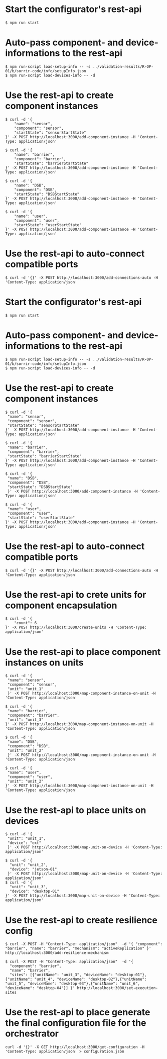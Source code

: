 # Start the configurator's rest-api
```
$ npm run start
```

# Auto-pass component- and device-informations to the rest-api
```
$ npm run-script load-setup-info -- -s ../validation-results/R-OP-01/b/sorrir-code/info/setupInfo.json
$ npm run-script load-devices-info -- -d
```

# Use the rest-api to create component instances

```
$ curl -d '{
    "name": "sensor",
    "component": "sensor",
    "startState": "sensorStartState"
}' -X POST http://localhost:3000/add-component-instance -H 'Content-Type: application/json'

$ curl -d '{
    "name": "barrier",
    "component": "barrier",
    "startState": "barrierStartState"
}' -X POST http://localhost:3000/add-component-instance -H 'Content-Type: application/json'

$ curl -d '{
    "name": "DSB",
    "component": "DSB",
    "startState": "DSBStartState"
}' -X POST http://localhost:3000/add-component-instance -H 'Content-Type: application/json'

$ curl -d '{
    "name": "user",
    "component": "user",
    "startState": "userStartState"
}' -X POST http://localhost:3000/add-component-instance -H 'Content-Type: application/json'
```

# Use the rest-api to auto-connect compatible ports
```
$ curl -d '{}' -X POST http://localhost:3000/add-connections-auto -H 'Content-Type: application/json'
```
# Start the configurator's rest-api
```
$ npm run start
```

# Auto-pass component- and device-informations to the rest-api
```
$ npm run-script load-setup-info -- -s ../validation-results/R-OP-01/b/sorrir-code/info/setupInfo.json
$ npm run-script load-devices-info -- -d
```

# Use the rest-api to create component instances
```
$ curl -d '{
 "name": "sensor",
 "component": "sensor",
 "startState": "sensorStartState"
}' -X POST http://localhost:3000/add-component-instance -H 'Content-Type: application/json'

$ curl -d '{
 "name": "barrier",
 "component": "barrier",
 "startState": "barrierStartState"
}' -X POST http://localhost:3000/add-component-instance -H 'Content-Type: application/json'

$ curl -d '{
 "name": "DSB",
 "component": "DSB",
 "startState": "DSBStartState"
 }' -X POST http://localhost:3000/add-component-instance -H 'Content-Type: application/json'

$ curl -d '{
 "name": "user",
 "component": "user",
 "startState": "userStartState"
}' -X POST http://localhost:3000/add-component-instance -H 'Content-Type: application/json'

```

# Use the rest-api to auto-connect compatible ports
```
$ curl -d '{}' -X POST http://localhost:3000/add-connections-auto -H 'Content-Type: application/json'
```

# Use the rest-api to crete units for component encapsulation
```
$ curl -d '{
    "count": 6
}' -X POST http://localhost:3000/create-units -H 'Content-Type: application/json'
```


# Use the rest-api to place component instances on units
```
$ curl -d '{
 "name": "sensor",
 "component": "sensor",
 "unit": "unit_1"
 }' -X POST http://localhost:3000/map-component-instance-on-unit -H 'Content-Type: application/json'

$ curl -d '{
 "name": "barrier",
 "component": "barrier",
 "unit": "unit_3"
}' -X POST http://localhost:3000/map-component-instance-on-unit -H 'Content-Type: application/json'

$ curl -d '{
 "name": "DSB",
 "component": "DSB",
 "unit": "unit_2"
 }' -X POST http://localhost:3000/map-component-instance-on-unit -H 'Content-Type: application/json'

$ curl -d '{
 "name": "user",
 "component": "user",
 "unit": "unit_2"
}' -X POST http://localhost:3000/map-component-instance-on-unit -H 'Content-Type: application/json'

```

# Use the rest-api to place units on devices
```
$ curl -d '{
 "unit": "unit_1",
 "device": "ext"
 }' -X POST http://localhost:3000/map-unit-on-device -H 'Content-Type: application/json'

$ curl -d '{
  "unit": "unit_2",
  "device": "jetson-01"
 }' -X POST http://localhost:3000/map-unit-on-device -H 'Content-Type: application/json'
$ curl -d '{
  "unit": "unit_3",
  "device": "desktop-01"
}' -X POST http://localhost:3000/map-unit-on-device -H 'Content-Type: application/json'

```

# Use the rest-api to create resilience config
```
$ curl -X POST -H "Content-Type: application/json"  -d '{ "component": "barrier", "name": "barrier", "mechanism": "activeReplication" }' http://localhost:3000/add-resilience-mechanism

$ curl -X POST -H "Content-Type: application/json"  -d '{
  "component": "barrier",
  "name": "barrier",
  "sites": [{"unitName": "unit_3", "deviceName": "desktop-01"},{"unitName": "unit_4", "deviceName": "desktop-02"},{"unitName": "unit_5", "deviceName": "desktop-03"},{"unitName": "unit_6", "deviceName": "desktop-04"}] }' http://localhost:3000/set-execution-sites
```

# Use the rest-api to place generate the final configuration file for the orchestrator
```
curl -d '{}' -X GET http://localhost:3000/get-configuration -H 'Content-Type: application/json' > configuration.json
```
